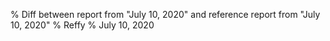 % Diff between report from "July 10, 2020" and reference report from "July 10, 2020"
% Reffy
% July 10, 2020

